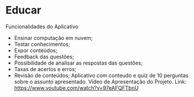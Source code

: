 # Educar

Funcionalidades do Aplicativo
 * Ensinar computação em nuvem;
 * Testar conhecimentos;
 * Expor conteúdos;
 * Feedback das questões;
 * Possibilidade de analisar as respostas das questões;
 * Taxas de acertos e erros;
 * Revisão de conteúdos;
Aplicativo com conteudo e quiz de 10 perguntas sobre o assunto apresentado.
Vídeo de Apresentação do Projeto. Link: https://www.youtube.com/watch?v=97eAFQFTbnU
